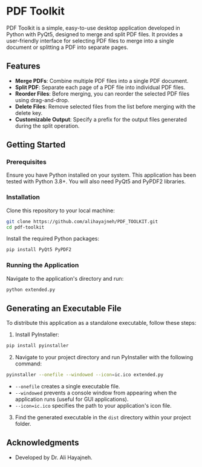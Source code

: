 # PDF Toolkit

PDF Toolkit is a simple, easy-to-use desktop application developed in Python with PyQt5, designed to merge and split PDF files. It provides a user-friendly interface for selecting PDF files to merge into a single document or splitting a PDF into separate pages.

## Features

- **Merge PDFs**: Combine multiple PDF files into a single PDF document.
- **Split PDF**: Separate each page of a PDF file into individual PDF files.
- **Reorder Files**: Before merging, you can reorder the selected PDF files using drag-and-drop.
- **Delete Files**: Remove selected files from the list before merging with the delete key.
- **Customizable Output**: Specify a prefix for the output files generated during the split operation.

## Getting Started

### Prerequisites

Ensure you have Python installed on your system. This application has been tested with Python 3.8+. You will also need PyQt5 and PyPDF2 libraries.

### Installation

Clone this repository to your local machine:

```bash
git clone https://github.com/alihayajneh/PDF_TOOLKIT.git
cd pdf-toolkit
```

Install the required Python packages:

```bash
pip install PyQt5 PyPDF2
```

### Running the Application

Navigate to the application's directory and run:

```bash
python extended.py
```

## Generating an Executable File

To distribute this application as a standalone executable, follow these steps:

1. Install PyInstaller:

```bash
pip install pyinstaller
```

2. Navigate to your project directory and run PyInstaller with the following command:

```bash
pyinstaller --onefile --windowed --icon=ic.ico extended.py
```

- `--onefile` creates a single executable file.
- `--windowed` prevents a console window from appearing when the application runs (useful for GUI applications).
- `--icon=ic.ico` specifies the path to your application's icon file.

3. Find the generated executable in the `dist` directory within your project folder.

## Acknowledgments

- Developed by Dr. Ali Hayajneh.
